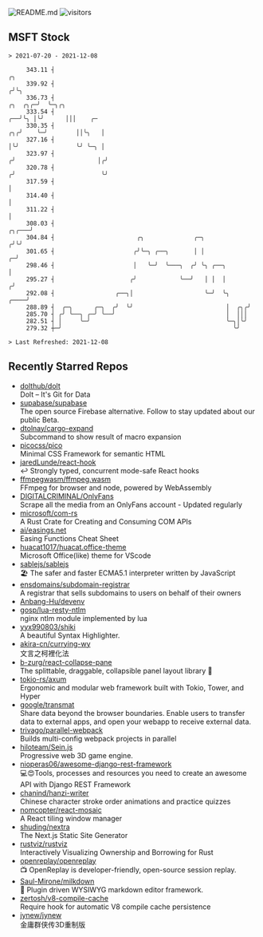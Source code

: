 ![README.md](https://github.com/Gerhut/Gerhut/workflows/README.md/badge.svg)
![visitors](https://visitors.vercel.app/Gerhut/Gerhut?token=8cf69d1f6813d272ef062726b6070c9be4ff72038cfe5a7ded7384a8da65d866)

## MSFT Stock

```
> 2021-07-20 - 2021-12-08

     343.11 ┤                                                                                      ╭╮            
     339.92 ┤                                                                                     ╭╯╰╮           
     336.73 ┤                                                                             ╭╮  ╭╮╭─╯  ╰─╮╭╮       
     333.54 ┤                                                                          ╭──╯╰╮ │╰╯      │││    ╭─ 
     330.35 ┤                                                                       ╭╮╭╯    ╰─╯        ││╰╮   │  
     327.16 ┤                                                                       │╰╯                ╰╯ ╰─╮ │  
     323.97 ┤                                                                      ╭╯                       │╭╯  
     320.78 ┤                                                                     ╭╯                        ╰╯   
     317.59 ┤                                                                     │                              
     314.40 ┤                                                                     │                              
     311.22 ┤                                                                     │                              
     308.03 ┤                                                               ╭╮╭───╯                              
     304.84 ┤                       ╭╮              ╭─╮                    ╭╯╰╯                                  
     301.65 ┤                      ╭╯╰─╮ ╭──╮       │ │                  ╭─╯                                     
     298.46 ┤                      │   ╰─╯  ╰───╮  ╭╯ ╰╮ ╭──╮            │                                       
     295.27 ┤                     ╭╯            ╰──╯   │ │  │           ╭╯                                       
     292.08 ┤                 ╭──╮│                    ╰─╯  ╰╮     ╭────╯                                        
     288.89 ┤  ╭─╮      ╭─╮  ╭╯  ╰╯                          │  ╭╮╭╯                                             
     285.70 ┤ ╭╯ ╰──╮ ╭─╯ ╰──╯                               │  │││                                              
     282.51 ┤ │     ╰─╯                                      ╰─╮│╰╯                                              
     279.32 ┼─╯                                                ╰╯                                                

> Last Refreshed: 2021-12-08
```

## Recently Starred Repos

- [dolthub/dolt](https://github.com/dolthub/dolt)  
  Dolt – It's Git for Data
- [supabase/supabase](https://github.com/supabase/supabase)  
  The open source Firebase alternative. Follow to stay updated about our public Beta.
- [dtolnay/cargo-expand](https://github.com/dtolnay/cargo-expand)  
  Subcommand to show result of macro expansion
- [picocss/pico](https://github.com/picocss/pico)  
  Minimal CSS Framework for semantic HTML
- [jaredLunde/react-hook](https://github.com/jaredLunde/react-hook)  
  ↩ Strongly typed, concurrent mode-safe React hooks
- [ffmpegwasm/ffmpeg.wasm](https://github.com/ffmpegwasm/ffmpeg.wasm)  
  FFmpeg for browser and node, powered by WebAssembly
- [DIGITALCRIMINAL/OnlyFans](https://github.com/DIGITALCRIMINAL/OnlyFans)  
  Scrape all the media from an OnlyFans account - Updated regularly
- [microsoft/com-rs](https://github.com/microsoft/com-rs)  
  A Rust Crate for Creating and Consuming COM APIs
- [ai/easings.net](https://github.com/ai/easings.net)  
  Easing Functions Cheat Sheet
- [huacat1017/huacat.office-theme](https://github.com/huacat1017/huacat.office-theme)  
  Microsoft Office(like) theme for VScode
- [sablejs/sablejs](https://github.com/sablejs/sablejs)  
  🏖️ The safer and faster ECMA5.1 interpreter written by JavaScript
- [ensdomains/subdomain-registrar](https://github.com/ensdomains/subdomain-registrar)  
  A registrar that sells subdomains to users on behalf of their owners
- [Anbang-Hu/devenv](https://github.com/Anbang-Hu/devenv)  
- [gosp/lua-resty-ntlm](https://github.com/gosp/lua-resty-ntlm)  
  nginx ntlm module implemented by lua
- [yyx990803/shiki](https://github.com/yyx990803/shiki)  
  A beautiful Syntax Highlighter.
- [akira-cn/currying-wy](https://github.com/akira-cn/currying-wy)  
  文言之柯裡化法
- [b-zurg/react-collapse-pane](https://github.com/b-zurg/react-collapse-pane)  
  The splittable, draggable, collapsible panel layout library 🎉
- [tokio-rs/axum](https://github.com/tokio-rs/axum)  
  Ergonomic and modular web framework built with Tokio, Tower, and Hyper
- [google/transmat](https://github.com/google/transmat)  
  Share data beyond the browser boundaries. Enable users to transfer data to external apps, and open your webapp to receive external data.
- [trivago/parallel-webpack](https://github.com/trivago/parallel-webpack)  
  Builds multi-config webpack projects in parallel
- [hiloteam/Sein.js](https://github.com/hiloteam/Sein.js)  
  Progressive web 3D game engine.
- [nioperas06/awesome-django-rest-framework](https://github.com/nioperas06/awesome-django-rest-framework)  
   💻😍Tools, processes and resources you need to create an awesome API with Django REST Framework
- [chanind/hanzi-writer](https://github.com/chanind/hanzi-writer)  
  Chinese character stroke order animations and practice quizzes
- [nomcopter/react-mosaic](https://github.com/nomcopter/react-mosaic)  
  A React tiling window manager
- [shuding/nextra](https://github.com/shuding/nextra)  
  The Next.js Static Site Generator
- [rustviz/rustviz](https://github.com/rustviz/rustviz)  
  Interactively Visualizing Ownership and Borrowing for Rust
- [openreplay/openreplay](https://github.com/openreplay/openreplay)  
  :tv: OpenReplay is developer-friendly, open-source session replay.
- [Saul-Mirone/milkdown](https://github.com/Saul-Mirone/milkdown)  
  🍼 Plugin driven WYSIWYG  markdown editor framework.
- [zertosh/v8-compile-cache](https://github.com/zertosh/v8-compile-cache)  
  Require hook for automatic V8 compile cache persistence
- [jynew/jynew](https://github.com/jynew/jynew)  
  金庸群侠传3D重制版
